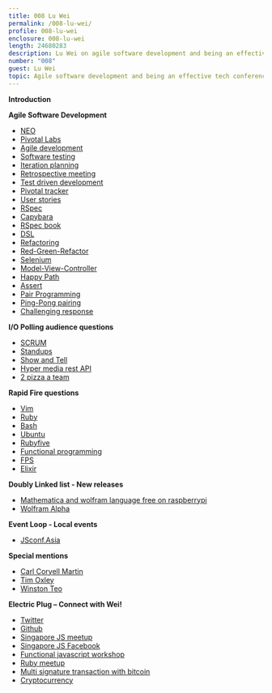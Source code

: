 ```yaml
---
title: 008 Lu Wei
permalink: /008-lu-wei/
profile: 008-lu-wei
enclosure: 008-lu-wei
length: 24680283
description: Lu Wei on agile software development and being an effective tech conference speaker.
number: "008"
guest: Lu Wei
topic: Agile software development and being an effective tech conference speaker
---
```


**Introduction**

**Agile Software Development**

- [NEO](http://www.neo.com/)
- [Pivotal Labs](http://pivotallabs.com/)
- [Agile development](http://en.wikipedia.org/wiki/Agile_software_development)
- [Software testing](http://en.wikipedia.org/wiki/Software_testing)
- [Iteration planning](http://www.extremeprogramming.org/rules/iterationplanning.html)
- [Retrospective meeting](http://en.wikipedia.org/wiki/Retrospective)
- [Test driven development](http://en.wikipedia.org/wiki/Test-driven_development)
- [Pivotal tracker](http://www.pivotaltracker.com/)
- [User stories](http://en.wikipedia.org/wiki/User_story)
- [RSpec](http://rspec.info/)
- [Capybara](https://github.com/jnicklas/capybara)
- [RSpec book](http://pragprog.com/book/achbd/the-rspec-book)
- [DSL](http://en.wikipedia.org/wiki/Domain-specific_language)
- [Refactoring](http://en.wikipedia.org/wiki/Code_refactoring)
- [Red-Green-Refactor](http://www.jamesshore.com/Blog/Red-Green-Refactor.html)
- [Selenium](http://www.seleniumhq.org/)
- [Model-View-Controller](http://en.wikipedia.org/wiki/Model%E2%80%93view%E2%80%93controller)
- [Happy Path](http://en.wikipedia.org/wiki/Happy_path)
- [Assert](http://en.wikipedia.org/wiki/Assertion_(software_development))
- [Pair Programming](http://en.wikipedia.org/wiki/Pair_programming)
- [Ping-Pong pairing](http://c2.com/cgi/wiki?PairProgrammingPingPongPattern)
- [Challenging response](http://en.wikipedia.org/wiki/Challenge%E2%80%93response_authentication)

**I/O Polling audience questions**

- [SCRUM](http://en.wikipedia.org/wiki/Scrum_(software_development))
- [Standups](http://en.wikipedia.org/wiki/Stand-up_meeting)
- [Show and Tell](http://www.insidebusiness360.com/index.php/agile-tips-on-running-a-good-show-and-tell-meeting-3241/)
- [Hyper media rest API](http://steveklabnik.github.io/hypermedia-presentation/)
- [2 pizza a team](http://zurb.com/word/two-pizza-team)

**Rapid Fire questions**

- [Vim](http://www.vim.org/)
- [Ruby](https://www.ruby-lang.org/en/)
- [Bash](http://www.tldp.org/LDP/abs/html/)
- [Ubuntu](http://www.tldp.org/LDP/abs/html/)
- [Rubyfive](http://ruby5.envylabs.com/)
- [Functional programming](http://en.wikipedia.org/wiki/Functional_programming)
- [FPS](http://sdt.bz/content/article.aspx?ArticleID=36534&page=1)
- [Elixir](http://elixir-lang.org/)

**Doubly Linked list - New releases**

- [Mathematica and wolfram language free on raspberrypi](http://blog.wolfram.com/2013/11/21/putting-the-wolfram-language-and-mathematica-on-every-raspberry-pi/)
- [Wolfram Alpha](http://www.wolframalpha.com/)

**Event Loop - Local events**

- [JSconf.Asia](http://www.wolframalpha.com/)

**Special mentions**

- [Carl Coryell Martin](https://twitter.com/carlcoryell)
- [Tim Oxley](https://twitter.com/carlcoryell)
- [Winston Teo](https://twitter.com/winstonyw)

**Electric Plug  – Connect with Wei!**

- [Twitter](https://twitter.com/luweidewei)
- [Github](https://github.com/weilu)
- [Singapore JS meetup](http://www.meetup.com/Singapore-JS)
- [Singapore JS Facebook](https://www.facebook.com/groups/488579174512027/)
- [Functional javascript workshop](https://github.com/timoxley/functional-javascript-workshop)
- [Ruby meetup](http://www.meetup.com/Singapore-Ruby-Group/)
- [Multi signature transaction with bitcoin](https://github.com/weilu/multi-signature-transaction)
- [Cryptocurrency](http://en.wikipedia.org/wiki/Cryptocurrency)
